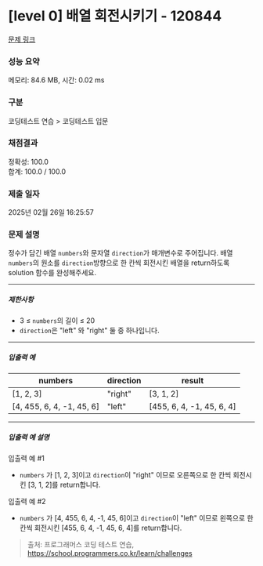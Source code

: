 # [level 0] 배열 회전시키기 - 120844 

[문제 링크](https://school.programmers.co.kr/learn/courses/30/lessons/120844) 

### 성능 요약

메모리: 84.6 MB, 시간: 0.02 ms

### 구분

코딩테스트 연습 > 코딩테스트 입문

### 채점결과

정확성: 100.0<br/>합계: 100.0 / 100.0

### 제출 일자

2025년 02월 26일 16:25:57

### 문제 설명

<p style="user-select: auto !important;">정수가 담긴 배열 <code style="user-select: auto !important;">numbers</code>와 문자열&nbsp;<code style="user-select: auto !important;">direction</code>가 매개변수로 주어집니다. 배열 <code style="user-select: auto !important;">numbers</code>의 원소를 <code style="user-select: auto !important;">direction</code>방향으로 한 칸씩 회전시킨 배열을 return하도록 solution 함수를 완성해주세요.</p>

<hr style="user-select: auto !important;">

<h5 style="user-select: auto !important;">제한사항</h5>

<ul style="user-select: auto !important;">
<li style="user-select: auto !important;">3 ≤ <code style="user-select: auto !important;">numbers</code>의 길이 ≤ 20</li>
<li style="user-select: auto !important;"><code style="user-select: auto !important;">direction</code>은 "left" 와 "right" 둘 중 하나입니다.</li>
</ul>

<hr style="user-select: auto !important;">

<h5 style="user-select: auto !important;">입출력 예</h5>
<table class="table" style="user-select: auto !important;">
        <thead style="user-select: auto !important;"><tr style="user-select: auto !important;">
<th style="user-select: auto !important;">numbers</th>
<th style="user-select: auto !important;">direction</th>
<th style="user-select: auto !important;">result</th>
</tr>
</thead>
        <tbody style="user-select: auto !important;"><tr style="user-select: auto !important;">
<td style="user-select: auto !important;">[1, 2, 3]</td>
<td style="user-select: auto !important;">"right"</td>
<td style="user-select: auto !important;">[3, 1, 2]</td>
</tr>
<tr style="user-select: auto !important;">
<td style="user-select: auto !important;">[4, 455, 6, 4, -1, 45, 6]</td>
<td style="user-select: auto !important;">"left"</td>
<td style="user-select: auto !important;">[455, 6, 4, -1, 45, 6, 4]</td>
</tr>
</tbody>
      </table>
<hr style="user-select: auto !important;">

<h5 style="user-select: auto !important;">입출력 예 설명</h5>

<p style="user-select: auto !important;">입출력 예 #1</p>

<ul style="user-select: auto !important;">
<li style="user-select: auto !important;"><code style="user-select: auto !important;">numbers</code> 가 [1, 2, 3]이고 <code style="user-select: auto !important;">direction</code>이 "right" 이므로 오른쪽으로 한 칸씩 회전시킨 [3, 1, 2]를 return합니다.</li>
</ul>

<p style="user-select: auto !important;">입출력 예 #2</p>

<ul style="user-select: auto !important;">
<li style="user-select: auto !important;"><code style="user-select: auto !important;">numbers</code> 가 [4, 455, 6, 4, -1, 45, 6]이고 <code style="user-select: auto !important;">direction</code>이 "left" 이므로 왼쪽으로 한 칸씩 회전시킨 [455, 6, 4, -1, 45, 6, 4]를 return합니다.</li>
</ul>


> 출처: 프로그래머스 코딩 테스트 연습, https://school.programmers.co.kr/learn/challenges